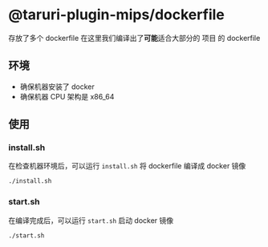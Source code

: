 # @taruri-plugin-mips/dockerfile

存放了多个 dockerfile 在这里我们编译出了**可能**适合大部分的 项目 的 dockerfile

## 环境

- 确保机器安装了 docker
- 确保机器 CPU 架构是 x86_64

## 使用

### install.sh

在检查机器环境后，可以运行 `install.sh` 将 dockerfile 编译成 docker 镜像

```bash
./install.sh
```

### start.sh

在编译完成后，可以运行 `start.sh` 启动 docker 镜像

```bash
./start.sh
```
